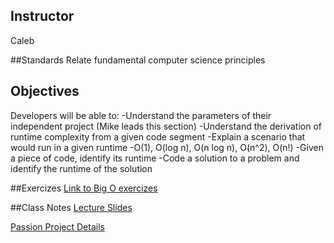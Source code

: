 ## Instructor
Caleb

##Standards
Relate fundamental computer science principles

## Objectives
Developers will be able to:
-Understand the parameters of their independent project (Mike leads this section)
-Understand the derivation of runtime complexity from a given code segment
-Explain a scenario that would run in a given runtime
-O(1), O(log n), O(n log n), O(n^2), O(n!) 
-Given a piece of code, identify its runtime
-Code a solution to a problem and identify the runtime of the solution

##Exercizes
[Link to Big O exercizes](https://docs.google.com/document/d/1YQWun-aqNaKftjKBAXyG8F5xeU74FEvUYzmhNBuD3u8/edit?usp=sharing)

##Class Notes
[Lecture Slides](https://docs.google.com/presentation/d/1iMOysVQEV12g8SD3m1YQ4IZWQpSxoeKbQEUJ_Hz27YU/edit?usp=sharing)

[Passion Project Details](https://docs.google.com/presentation/d/1Sb6IoD3f842WGugSJZ1s7-4EHgPEdH5RHiT3-H0TI2A/edit?usp=sharing)
